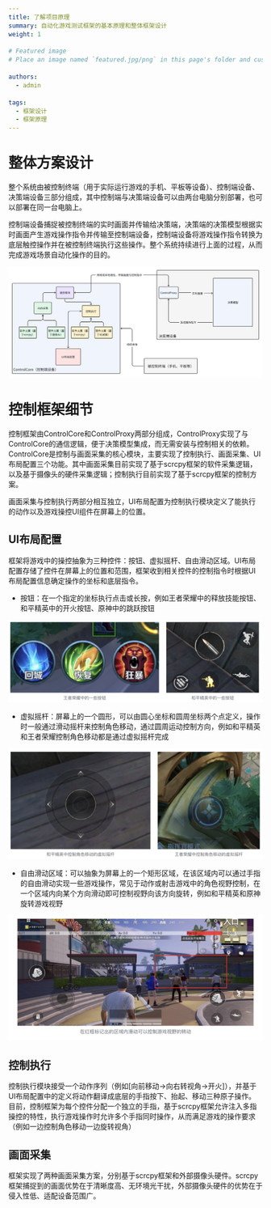 ```yaml
---
title: 了解项目原理
summary: 自动化游戏测试框架的基本原理和整体框架设计
weight: 1

# Featured image
# Place an image named `featured.jpg/png` in this page's folder and customize its options here.

authors:
  - admin

tags:
  - 框架设计
  - 框架原理
---
```


# 整体方案设计

整个系统由被控制终端（用于实际运行游戏的手机、平板等设备）、控制端设备、决策端设备三部分组成，其中控制端与决策端设备可以由两台电脑分别部署，也可以部署在同一台电脑上。

控制端设备捕捉被控制终端的实时画面并传输给决策端，决策端的决策模型根据实时画面产生游戏操作指令并传输至控制端设备，控制端设备将游戏操作指令转换为底层触控操作并在被控制终端执行这些操作。整个系统持续进行上面的过程，从而完成游戏场景自动化操作的目的。

![测试框架整体设计](overview.png)

# 控制框架细节

控制框架由ControlCore和ControlProxy两部分组成，ControlProxy实现了与ControlCore的通信逻辑，便于决策模型集成，而无需安装与控制相关的依赖。ControlCore是控制与画面采集的核心模块，主要实现了控制执行、画面采集、UI布局配置三个功能。其中画面采集目前实现了基于scrcpy框架的软件采集逻辑，以及基于摄像头的硬件采集逻辑；控制执行目前实现了基于scrcpy框架的控制方案。

画面采集与控制执行两部分相互独立，UI布局配置为控制执行模块定义了能执行的动作以及游戏操控UI组件在屏幕上的位置。

## UI布局配置

框架将游戏中的操控抽象为三种控件：按钮、虚拟摇杆、自由滑动区域。UI布局配置存储了控件在屏幕上的位置和范围，框架收到相关控件的控制指令时根据UI布局配置信息确定操作的坐标和底层指令。

- 按钮：在一个指定的坐标执行点击或长按，例如王者荣耀中的释放技能按钮、和平精英中的开火按钮、原神中的跳跃按钮

![按钮](button.png)

- 虚拟摇杆：屏幕上的一个圆形，可以由圆心坐标和圆周坐标两个点定义，操作时一般通过滑动摇杆来控制角色移动，通过圆周运动控制方向，例如和平精英和王者荣耀控制角色移动都是通过虚拟摇杆完成

![摇杆](stick.png)

- 自由滑动区域：可以抽象为屏幕上的一个矩形区域，在该区域内可以通过手指的自由滑动实现一些游戏操作，常见于动作或射击游戏中的角色视野控制，在一个区域内向某个方向滑动即可控制视野向该方向旋转，例如和平精英和原神旋转游戏视野

![滑动区域](scroll.png)

## 控制执行

控制执行模块接受一个动作序列（例如[向前移动->向右转视角->开火]），并基于UI布局配置中的定义将动作翻译成底层的手指按下、抬起、移动三种原子操作。
目前，控制框架为每个控件分配一个独立的手指，基于scrcpy框架允许注入多指操控的特性，执行游戏操作时允许多个手指同时操作，从而满足游戏的操作要求（例如一边控制角色移动一边旋转视角）

## 画面采集
框架实现了两种画面采集方案，分别基于scrcpy框架和外部摄像头硬件。scrcpy框架捕捉到的画面优势在于清晰度高、无环境光干扰，外部摄像头硬件的优势在于侵入性低、适配设备范围广。
